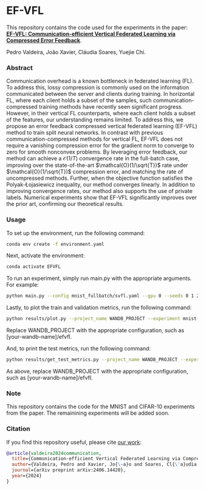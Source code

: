 # EF-VFL

This repository contains the code used for the experiments in the paper:  
**[EF-VFL: Communication-efficient Vertical Federated Learning via Compressed Error Feedback](https://arxiv.org/abs/2406.14420)**.

Pedro Valdeira, João Xavier, Cláudia Soares, Yuejie Chi.

### Abstract

Communication overhead is a known bottleneck in federated learning (FL). To address this, lossy compression is commonly used on the information communicated between the server and clients during training. In horizontal FL, where each client holds a subset of the samples, such communication-compressed training methods have recently seen significant progress. However, in their vertical FL counterparts, where each client holds a subset of the features, our understanding remains limited. To address this, we propose an error feedback compressed vertical federated learning (EF-VFL) method to train split neural networks. In contrast with previous communication-compressed methods for vertical FL, EF-VFL does not require a vanishing compression error for the gradient norm to converge to zero for smooth nonconvex problems. By leveraging error feedback, our method can achieve a $\mathcal{O}(1/T)$ convergence rate in the full-batch case, improving over the state-of-the-art $\mathcal{O}(1/\sqrt{T})$ rate under $\mathcal{O}(1/\sqrt{T})$ compression error, and matching the rate of uncompressed methods. Further, when the objective function satisfies the Polyak-Łojasiewicz inequality, our method converges linearly. In addition to improving convergence rates, our method also supports the use of private labels. Numerical experiments show that EF-VFL significantly improves over the prior art, confirming our theoretical results.

### Usage

To set up the environment, run the following command:

```bash
conda env create -f environment.yaml
```

Next, activate the environment:

```bash
conda activate EFVFL
```

To run an experiment, simply run main.py with the appropriate arguments. For example:

```bash
python main.py --config mnist_fullbatch/svfl.yaml --gpu 0 --seeds 0 1 2 3 4
```

Lastly, to plot the train and validation metrics, run the following command:

```bash
python results/plot.py --project_name WANDB_PROJECT --experiment mnist-fullbatch --methods svfl
```

Replace WANDB_PROJECT with the appropriate configuration, such as [your-wandb-name]/efvfl.

And, to print the test metrics, run the following command:

```bash
python results/get_test_metrics.py --project_name WANDB_PROJECT --experiment mnist-fullbatch --methods svfl
```

As above, replace WANDB_PROJECT with the appropriate configuration, such as [your-wandb-name]/efvfl.

### Note

This repository contains the code for the MNIST and CIFAR-10 experiments from the paper. The remainining experiments will be added soon.

### Citation

If you find this repository useful, please cite [our work](https://arxiv.org/abs/2406.14420):

```bibtex
@article{valdeira2024communication,
  title={Communication-efficient Vertical Federated Learning via Compressed Error Feedback},
  author={Valdeira, Pedro and Xavier, Jo{\~a}o and Soares, Cl{\'a}udia and Chi, Yuejie},
  journal={arXiv preprint arXiv:2406.14420},
  year={2024}
}
```
